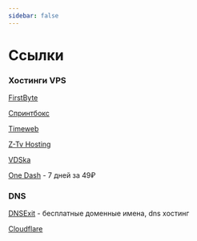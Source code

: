 ```yaml
---
sidebar: false
---
```


# Ссылки

### Хостинги VPS

[FirstByte](https://firstbyte.ru/vps-vds/ovz-ssd/)

[Спринтбокс](https://sprintbox.ru/#tariffs)

[Timeweb](https://timeweb.cloud/)

[Z-Tv Hosting](https://ztv.su/)

[VDSka](https://vdska.ru/page/vds-servera/)

[One Dash](https://rdp-onedash.ru/) - 7 дней за 49₽

### DNS

[DNSExit](https://dnsexit.com) - бесплатные доменные имена, dns хостинг

[Cloudflare](https://www.cloudflare.com/)
